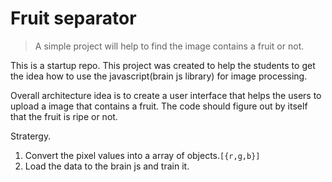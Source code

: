 # Fruit separator
> A simple project will help to find the image contains a fruit or not.

This is a startup repo. This project was created to help the students to get the idea how to use the javascript(brain js library) for image processing.

Overall architecture idea is to create a user interface that helps the users to upload a image that contains a fruit.
The code should figure out by itself that the fruit is ripe or not.

Stratergy.
1. Convert the pixel values into a array of objects.`[{r,g,b}]`
2. Load the data to the brain js and train it.
